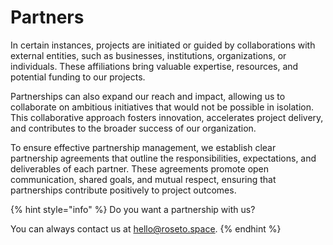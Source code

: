 # Partners

In certain instances, projects are initiated or guided by collaborations with external entities, such as businesses, institutions, organizations, or individuals. These affiliations bring valuable expertise, resources, and potential funding to our projects.

Partnerships can also expand our reach and impact, allowing us to collaborate on ambitious initiatives that would not be possible in isolation. This collaborative approach fosters innovation, accelerates project delivery, and contributes to the broader success of our organization.

To ensure effective partnership management, we establish clear partnership agreements that outline the responsibilities, expectations, and deliverables of each partner. These agreements promote open communication, shared goals, and mutual respect, ensuring that partnerships contribute positively to project outcomes.

{% hint style="info" %}
Do you want a partnership with us?

You can always contact us at [hello@roseto.space](mailto:hello@roseto.space).
{% endhint %}
